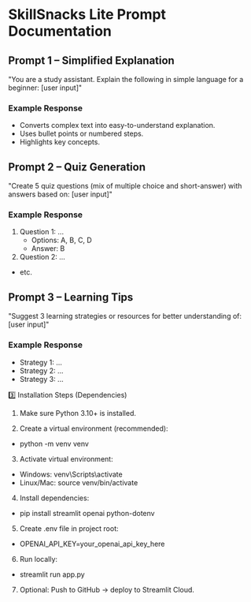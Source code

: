 # SkillSnacks Lite Prompt Documentation

## Prompt 1 – Simplified Explanation
"You are a study assistant. Explain the following in simple language for a beginner: [user input]"

### Example Response
- Converts complex text into easy-to-understand explanation.
- Uses bullet points or numbered steps.
- Highlights key concepts.

## Prompt 2 – Quiz Generation
"Create 5 quiz questions (mix of multiple choice and short-answer) with answers based on: [user input]"

### Example Response
1. Question 1: ...
   - Options: A, B, C, D
   - Answer: B
2. Question 2: ...
- etc.

## Prompt 3 – Learning Tips
"Suggest 3 learning strategies or resources for better understanding of: [user input]"

### Example Response
- Strategy 1: ...
- Strategy 2: ...
- Strategy 3: ...

3️⃣ Installation Steps (Dependencies)
1. Make sure Python 3.10+ is installed.

2. Create a virtual environment (recommended):
* python -m venv venv

3. Activate virtual environment:
* Windows: venv\Scripts\activate
* Linux/Mac: source venv/bin/activate

4. Install dependencies:
* pip install streamlit openai python-dotenv

5. Create .env file in project root:
* OPENAI_API_KEY=your_openai_api_key_here

6. Run locally:
* streamlit run app.py

7. Optional: Push to GitHub → deploy to Streamlit Cloud.